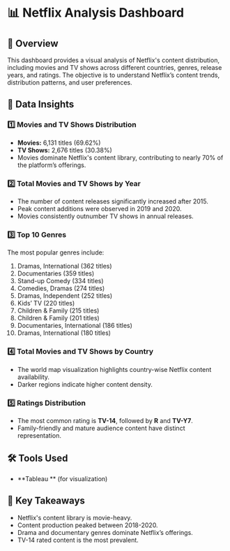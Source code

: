 # 📊 Netflix Analysis Dashboard

## 📌 Overview
This dashboard provides a visual analysis of Netflix's content distribution, including movies and TV shows across different countries, genres, release years, and ratings. The objective is to understand Netflix’s content trends, distribution patterns, and user preferences.

## 📂 Data Insights
### 1️⃣ **Movies and TV Shows Distribution**
- **Movies:** 6,131 titles (69.62%)
- **TV Shows:** 2,676 titles (30.38%)
- Movies dominate Netflix's content library, contributing to nearly 70% of the platform’s offerings.

### 2️⃣ **Total Movies and TV Shows by Year**
- The number of content releases significantly increased after 2015.
- Peak content additions were observed in 2019 and 2020.
- Movies consistently outnumber TV shows in annual releases.

### 3️⃣ **Top 10 Genres**
The most popular genres include:
1. Dramas, International (362 titles)
2. Documentaries (359 titles)
3. Stand-up Comedy (334 titles)
4. Comedies, Dramas (274 titles)
5. Dramas, Independent (252 titles)
6. Kids’ TV (220 titles)
7. Children & Family (215 titles)
8. Children & Family (201 titles)
9. Documentaries, International (186 titles)
10. Dramas, International (180 titles)

### 4️⃣ **Total Movies and TV Shows by Country**
- The world map visualization highlights country-wise Netflix content availability.
- Darker regions indicate higher content density.

### 5️⃣ **Ratings Distribution**
- The most common rating is **TV-14**, followed by **R** and **TV-Y7**.
- Family-friendly and mature audience content have distinct representation.

## 🛠 Tools Used
- **Tableau ** (for visualization)


## 🎯 Key Takeaways
- Netflix's content library is movie-heavy.
- Content production peaked between 2018-2020.
- Drama and documentary genres dominate Netflix’s offerings.
- TV-14 rated content is the most prevalent.




